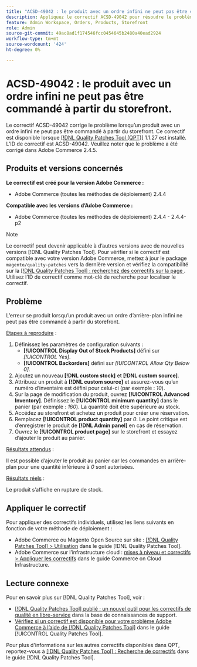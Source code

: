 ```yaml
---
title: "ACSD-49042 : le produit avec un ordre infini ne peut pas être commandé à partir du storefront"
description: Appliquez le correctif ACSD-49042 pour résoudre le problème d’Adobe Commerce en raison duquel un produit avec un ordre d’arrière-plan infini ne peut pas être commandé à partir du storefront.
feature: Admin Workspace, Orders, Products, Storefront
role: Admin
source-git-commit: 49ac8ad1f174546fcc0454645b2480a40ead2924
workflow-type: tm+mt
source-wordcount: '424'
ht-degree: 0%

---
```


# ACSD-49042 : le produit avec un ordre infini ne peut pas être commandé à partir du storefront.

Le correctif ACSD-49042 corrige le problème lorsqu’un produit avec un ordre infini ne peut pas être commandé à partir du storefront. Ce correctif est disponible lorsque [[!DNL Quality Patches Tool (QPT)]](https://experienceleague.adobe.com/en/docs/commerce-knowledge-base/kb/announcements/commerce-announcements/magento-quality-patches-released-new-tool-to-self-serve-quality-patches) 1.1.27 est installé. L’ID de correctif est ACSD-49042. Veuillez noter que le problème a été corrigé dans Adobe Commerce 2.4.5.

## Produits et versions concernés

**Le correctif est créé pour la version Adobe Commerce :**

* Adobe Commerce (toutes les méthodes de déploiement) 2.4.4

**Compatible avec les versions d’Adobe Commerce :**

* Adobe Commerce (toutes les méthodes de déploiement) 2.4.4 - 2.4.4-p2

>[!NOTE]
>
>Le correctif peut devenir applicable à d’autres versions avec de nouvelles versions [!DNL Quality Patches Tool]. Pour vérifier si le correctif est compatible avec votre version Adobe Commerce, mettez à jour le package `magento/quality-patches` vers la dernière version et vérifiez la compatibilité sur la [[!DNL Quality Patches Tool] : recherchez des correctifs sur la page ](https://experienceleague.adobe.com/tools/commerce-quality-patches/index.html). Utilisez l’ID de correctif comme mot-clé de recherche pour localiser le correctif.

## Problème

L’erreur se produit lorsqu’un produit avec un ordre d’arrière-plan infini ne peut pas être commandé à partir du storefront.

<u>Étapes à reproduire</u> :

1. Définissez les paramètres de configuration suivants :
   * **[!UICONTROL Display Out of Stock Products]** défini sur *[!UICONTROL Yes]*.
   * **[!UICONTROL Backorders]** défini sur *[!UICONTROL Allow Qty Below 0]*.
1. Ajoutez un nouveau **[!DNL custom stock]** et **[!DNL custom source]**.
1. Attribuez un produit à **[!DNL custom source]** et assurez-vous qu’un numéro d’inventaire est défini pour celui-ci (par exemple : *10*).
1. Sur la page de modification du produit, ouvrez **[!UICONTROL Advanced Inventory]**. Définissez le **[!UICONTROL minimum quantity]** dans le panier (par exemple : *160*). La quantité doit être supérieure au stock.
1. Accédez au storefront et achetez un produit pour créer une réservation.
1. Remplacez **[!UICONTROL product quantity]** par *0*. Le point critique est d’enregistrer le produit de **[!DNL Admin panel]** en cas de réservation.
1. Ouvrez le **[!UICONTROL product page]** sur le storefront et essayez d’ajouter le produit au panier.

<u>Résultats attendus</u> :

Il est possible d’ajouter le produit au panier car les commandes en arrière-plan pour une quantité inférieure à *0* sont autorisées.

<u>Résultats réels</u> :

Le produit s’affiche en rupture de stock.

## Appliquer le correctif

Pour appliquer des correctifs individuels, utilisez les liens suivants en fonction de votre méthode de déploiement :

* Adobe Commerce ou Magento Open Source sur site : [[!DNL Quality Patches Tool] > Utilisation](https://experienceleague.adobe.com/docs/commerce-operations/tools/quality-patches-tool/usage.html) dans le guide [!DNL Quality Patches Tool].
* Adobe Commerce sur l’infrastructure cloud : [mises à niveau et correctifs > Appliquer les correctifs](https://experienceleague.adobe.com/docs/commerce-cloud-service/user-guide/develop/upgrade/apply-patches.html) dans le guide Commerce on Cloud Infrastructure.

## Lecture connexe

Pour en savoir plus sur [!DNL Quality Patches Tool], voir :

* [[!DNL Quality Patches Tool] publié : un nouvel outil pour les correctifs de qualité en libre-service](https://experienceleague.adobe.com/en/docs/commerce-knowledge-base/kb/announcements/commerce-announcements/magento-quality-patches-released-new-tool-to-self-serve-quality-patches) dans la base de connaissances de support.
* [Vérifiez si un correctif est disponible pour votre problème Adobe Commerce à l’aide de  [!DNL Quality Patches Tool]](/help/tools/quality-patches-tool/patches-available-in-qpt/check-patch-for-magento-issue-with-magento-quality-patches.md) dans le guide [!UICONTROL Quality Patches Tool].


Pour plus d&#39;informations sur les autres correctifs disponibles dans QPT, reportez-vous à [[!DNL Quality Patches Tool] : Recherche de correctifs](https://experienceleague.adobe.com/tools/commerce-quality-patches/index.html) dans le guide [!DNL Quality Patches Tool].
